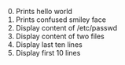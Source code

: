 0. Prints hello world
1. Prints confused smiley face
2. Display content of /etc/passwd
3. Display content of two files
4. Display last ten lines
5. Display first 10 lines
